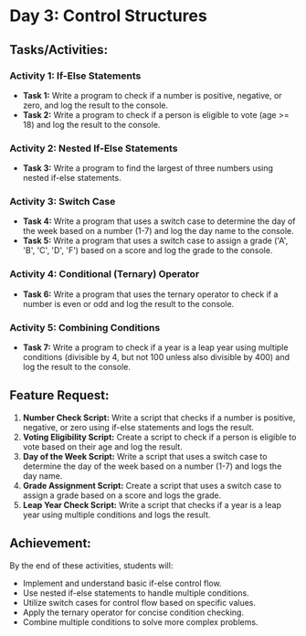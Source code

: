 
# Day 3: Control Structures

## Tasks/Activities:

### Activity 1: If-Else Statements
- **Task 1:** Write a program to check if a number is positive, negative, or zero, and log the result to the console.
- **Task 2:** Write a program to check if a person is eligible to vote (age >= 18) and log the result to the console.

### Activity 2: Nested If-Else Statements
- **Task 3:** Write a program to find the largest of three numbers using nested if-else statements.

### Activity 3: Switch Case
- **Task 4:** Write a program that uses a switch case to determine the day of the week based on a number (1-7) and log the day name to the console.
- **Task 5:** Write a program that uses a switch case to assign a grade ('A', 'B', 'C', 'D', 'F') based on a score and log the grade to the console.

### Activity 4: Conditional (Ternary) Operator
- **Task 6:** Write a program that uses the ternary operator to check if a number is even or odd and log the result to the console.

### Activity 5: Combining Conditions
- **Task 7:** Write a program to check if a year is a leap year using multiple conditions (divisible by 4, but not 100 unless also divisible by 400) and log the result to the console.

## Feature Request:
1. **Number Check Script:** Write a script that checks if a number is positive, negative, or zero using if-else statements and logs the result.
2. **Voting Eligibility Script:** Create a script to check if a person is eligible to vote based on their age and log the result.
3. **Day of the Week Script:** Write a script that uses a switch case to determine the day of the week based on a number (1-7) and logs the day name.
4. **Grade Assignment Script:** Create a script that uses a switch case to assign a grade based on a score and logs the grade.
5. **Leap Year Check Script:** Write a script that checks if a year is a leap year using multiple conditions and logs the result.

## Achievement:
By the end of these activities, students will:
- Implement and understand basic if-else control flow.
- Use nested if-else statements to handle multiple conditions.
- Utilize switch cases for control flow based on specific values.
- Apply the ternary operator for concise condition checking.
- Combine multiple conditions to solve more complex problems.
